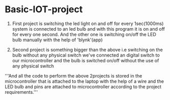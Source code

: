  # Basic-IOT-project

1. First project is switching the led light on and off for every 1sec(1000ms)
   system is connected to an led bulb and with this program it is on and off for every one second.
   And the other one is switching on/off the LED bulb manually with the help of 'blynk'(app)
     
     
     
2. Second project is something bigger than the above i.e switching on the bulb without any physical switch 
   we've connected an digital switch to our microcontroller and the bulb is switched on/off without the use of any physical switch

'''And all the code to perform the above 2projects is stored in the microcontroller that is attached to the laptop with the help of a wire 
 and the LED bulb and pins are attached to microcontroller according to the project requirements.'''
